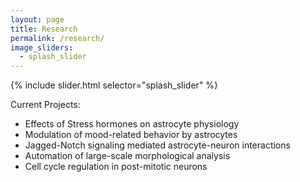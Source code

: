 ```yaml
---
layout: page
title: Research
permalink: /research/
image_sliders:
  - splash_slider
---
```


{% include slider.html selector="splash_slider" %}

Current Projects:
- Effects of Stress hormones on astrocyte physiology
- Modulation of mood-related behavior by astrocytes
- Jagged-Notch signaling mediated astrocyte-neuron interactions
- Automation of large-scale morphological analysis
- Cell cycle regulation in post-mitotic neurons
